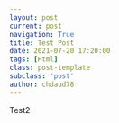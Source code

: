 ```yaml
---
layout: post
current: post
navigation: True
title: Test Post
date: 2021-07-20 17:20:00
tags: [Html]
class: post-template
subclass: 'post'
author: chdaud78
---
```

Test2